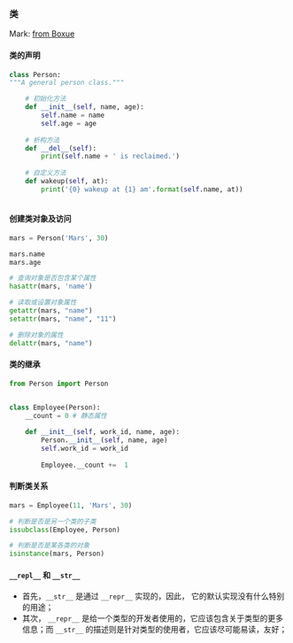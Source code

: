 ### 类

Mark: [from Boxue](https://www.boxueio.com/series/python-101/ebook/288)

#### 类的声明


```python
class Person:
"""A general person class."""

	# 初始化方法
	def __init__(self, name, age):
		self.name = name
		self.age = age
		
	# 析构方法
	def __del__(self):
		print(self.name + ' is reclaimed.')
		
	# 自定义方法
	def wakeup(self, at):
		print('{0} wakeup at {1} am'.format(self.name, at))
	
```

#### 创建类对象及访问

```python
mars = Person('Mars', 30)

mars.name
mars.age

# 查询对象是否包含某个属性
hasattr(mars, 'name')

# 读取或设置对象属性
getattr(mars, "name")
setattr(mars, "name", "11")

# 删除对象的属性
delattr(mars, "name")

```

#### 类的继承

```python
from Person import Person


class Employee(Person):
	__count = 0 # 静态属性
	
	def __init__(self, work_id, name, age):
		Person.__init__(self, name, age)
		self.work_id = work_id	
		
		Employee.__count +=  1
```

#### 判断类关系

```python
mars = Employee(11, 'Mars', 30)

# 判断是否是另一个类的子类
issubclass(Employee, Person)

# 判断是否是某各类的对象
isinstance(mars, Person)

```

#### `__repl__` 和 `__str__`

* 首先，`__str__` 是通过 `__repr__` 实现的，因此， 它的默认实现没有什么特别的用途；
*  其次， `__repr__` 是给一个类型的开发者使用的，它应该包含关于类型的更多信息；而 `__str__` 的描述则是针对类型的使用者，它应该尽可能易读，友好；